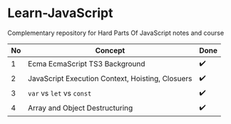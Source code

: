# Learn-JavaScript

Complementary repository for Hard Parts Of JavaScript notes and course

| No  | Concept                                          | Done |
| --- | ------------------------------------------------ | ---- |
| 1   | Ecma EcmaScript TS3 Background                   | ✔️   |
| 2   | JavaScript Execution Context, Hoisting, Closuers | ✔️   |
| 3   | `var` vs `let` vs `const`                        | ✔️   |
| 4   | Array and Object Destructuring                   | ✔️   |
